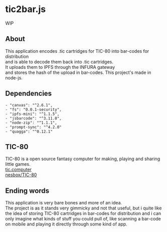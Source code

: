 # tic2bar.js

WIP

## About

This application encodes .tic cartridges for TIC-80 into bar-codes for distribution  
and is able to decode them back into .tic cartridges.  
It uploads them to IPFS through the INFURA gateway  
and stores the hash of the upload in bar-codes.
This project's made in node-js.

## Dependencies

    - "canvas": "^2.6.1",
    - "fs": "0.0.1-security",
    - "ipfs-mini": "^1.1.5",
    - "jsbarcode": "^3.11.0",
    - "node-zip": "^1.1.1",
    - "prompt-sync": "^4.2.0"
    - "quagga": "^0.12.1"

## TIC-80

TIC-80 is a open source fantasy computer for making, playing and sharing little games.  
[tic.computer](https://tic.computer/)  
[nesbox/TIC-80](https://github.com/nesbox/TIC-80)  

## Ending words

This application is very bare bones and more of an idea.  
The project is as it stands very gimmicky and not that useful,
but i quite like the idea of storing TIC-80 cartridges in bar-codes
for distribution and i can only imagine what kinds of stuff you could pull of,
like scanning a bar-code on mobile and playing it directly through some kind of app.
